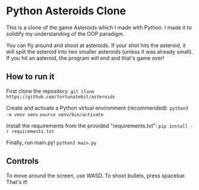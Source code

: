 # Python Asteroids Clone

This is a clone of the game Asteroids which I made with Python. I made it to solidify my understanding of the OOP paradigm.

You can fly around and shoot at asteroids. If your shot hits the asteroid, it will split the asteroid into two smaller asteroids (unless it was already small). If you hit an asteroid, the program will end and that's game over!

## How to run it

First clone the repository:
`git clone https://github.com/fortunatebit/asteroids`

Create and activate a Python virtual environment (recommended):
`python3 -m venv venv`
`source venv/bin/activate`

Install the requirements from the provided "requirements.txt":
`pip install -r requirements.txt`

Finally, run main.py!
`python3 main.py`

## Controls

To move around the screen, use WASD. To shoot bullets, press spacebar. That's it!
